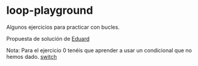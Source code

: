 # loop-playground

Algunos ejercicios para practicar con bucles.

Propuesta de solución de [Eduard](https://github.com/GoatBass/loop-playground)

Nota: Para el ejercicio 0 tenéis que aprender a usar un condicional que no hemos dado. [switch](https://www.w3schools.com/js/js_switch.asp)
